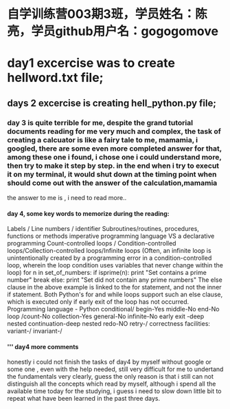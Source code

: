 ﻿# 自学训练营003期3班，学员姓名：陈亮，学员github用户名：gogogomove

# day1 excercise was to create hellword.txt file;
## days 2 excercise is creating hell_python.py file;

### day 3 is quite terrible for me, despite the grand tutorial documents reading for me very much and complex, the task of creating a calcuator is like a fairy tale to me, mamamia, i googled, there are some even more completed answer for that, among these one i found, i chose one i could understand more, then try to make it step by step. in the end when i try to execut it on my terminal, it would shut down at the timing point when should come out with the answer of the calculation,mamamia
the answer to me is , i need to read more..

#### day 4, some key words to memorize during the reading:
Labels / Line numbers / identifier
Subroutines/routines, procedures, functions or methods 
imperative programming language VS a declarative programming
Count-controlled loops / Condition-controlled loops/Collection-controlled loops/Infinite loops
(Often, an infinite loop is unintentionally created by a programming error in a condition-controlled loop, wherein the loop condition uses variables that never change within the loop)
for n in set_of_numbers:
    if isprime(n):
        print "Set contains a prime number"
        break
else:
    print "Set did not contain any prime numbers"
The else clause in the above example is linked to the for statement, and not the inner if statement. Both Python's for and while loops support such an else clause, which is executed only if early exit of the loop has not occurred.
Programming language - Python
conditional/ begin-Yes middle-No end-No	
loop /count-No	collection-Yes	general-No infinite-No
early exit -deep nested 
continuation-deep nested
redo-NO  retry-/
correctness facilities: variant-/ invariant-/

#### ''' day4 more comments 
  honestly i could not finish the tasks of day4 by myself without google or some one , even with the help needed, still very difficult for me to undertand the fundamentals very clearly,  guess the only reason is that i still can not distinguish all the concepts which read by myself, although i spend all the available time today for the studying, i guess i need to slow down little bit to repeat what have been learned in the past three days. 



